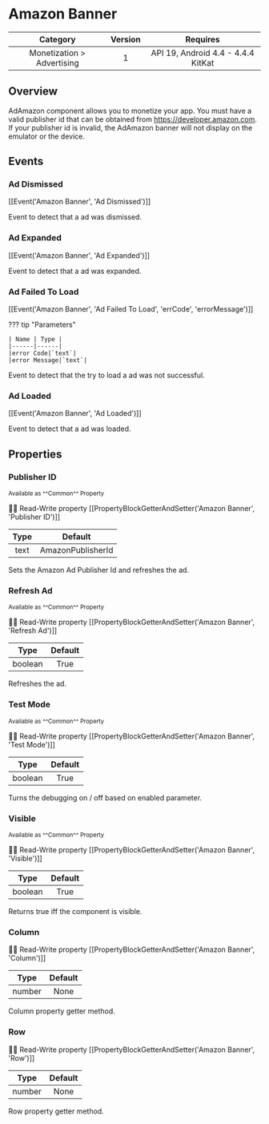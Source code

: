 # Amazon Banner

| Category | Version | Requires |
|:--------:|:-------:|:--------:|
|Monetization > Advertising|1|API 19, Android 4.4 - 4.4.4 KitKat|

## Overview

AdAmazon component allows you to monetize your app. You must have a valid publisher id that can be obtained from https://developer.amazon.com. If your publisher id is invalid, the AdAmazon banner will not display on the emulator or the device.

## Events

### Ad Dismissed

[[Event('Amazon Banner', 'Ad Dismissed')]]

Event to detect that a ad was dismissed.

### Ad Expanded

[[Event('Amazon Banner', 'Ad Expanded')]]

Event to detect that a ad was expanded.

### Ad Failed To Load

[[Event('Amazon Banner', 'Ad Failed To Load', 'errCode', 'errorMessage')]]

??? tip "Parameters"

    | Name | Type |
    |------|------|
    |error Code|`text`|
    |error Message|`text`|


Event to detect that the try to load a ad was not successful.

### Ad Loaded

[[Event('Amazon Banner', 'Ad Loaded')]]

Event to detect that a ad was loaded.

## Properties

### Publisher ID

<small>Available as ^^Common^^ Property</small>

:eyes::pencil: Read-Write property
[[PropertyBlockGetterAndSetter('Amazon Banner', 'Publisher ID')]]

| Type | Default |
|:----:|:-------:|
|text|AmazonPublisherId|

Sets the Amazon Ad Publisher Id and refreshes the ad.

### Refresh Ad

<small>Available as ^^Common^^ Property</small>

:eyes::pencil: Read-Write property
[[PropertyBlockGetterAndSetter('Amazon Banner', 'Refresh Ad')]]

| Type | Default |
|:----:|:-------:|
|boolean|True|

Refreshes the ad.

### Test Mode

<small>Available as ^^Common^^ Property</small>

:eyes::pencil: Read-Write property
[[PropertyBlockGetterAndSetter('Amazon Banner', 'Test Mode')]]

| Type | Default |
|:----:|:-------:|
|boolean|True|

Turns the debugging on / off based on enabled parameter.

### Visible

<small>Available as ^^Common^^ Property</small>

:eyes::pencil: Read-Write property
[[PropertyBlockGetterAndSetter('Amazon Banner', 'Visible')]]

| Type | Default |
|:----:|:-------:|
|boolean|True|

Returns true iff the component is visible.

### Column

:eyes::pencil: Read-Write property
[[PropertyBlockGetterAndSetter('Amazon Banner', 'Column')]]

| Type | Default |
|:----:|:-------:|
|number|None|

Column property getter method.

### Row

:eyes::pencil: Read-Write property
[[PropertyBlockGetterAndSetter('Amazon Banner', 'Row')]]

| Type | Default |
|:----:|:-------:|
|number|None|

Row property getter method.